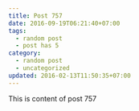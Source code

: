 ```yaml
---
title: Post 757
date: 2016-09-19T06:21:40+07:00
tags:
  - random post
  - post has 5
category:
  - random post
  - uncategorized
updated: 2016-02-13T11:50:35+07:00
---
```

This is content of post 757
